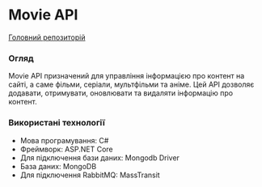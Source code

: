 # Movie API

[Головний репозиторій](https://github.com/Navatusein/Goose-Hub)

### Огляд

Movie API призначений для управління інформацією про контент на сайті, а саме фільми, серіали, мультфільми та аніме. Цей API дозволяє додавати, отримувати, оновлювати та видаляти інформацію про контент. 

### Використані технології
* Мова програмування: C#
* Фреймворк: ASP.NET Core
* Для підключення бази даних: Mongodb Driver
* База даних: MongoDB
* Для підключення RabbitMQ: MassTransit
